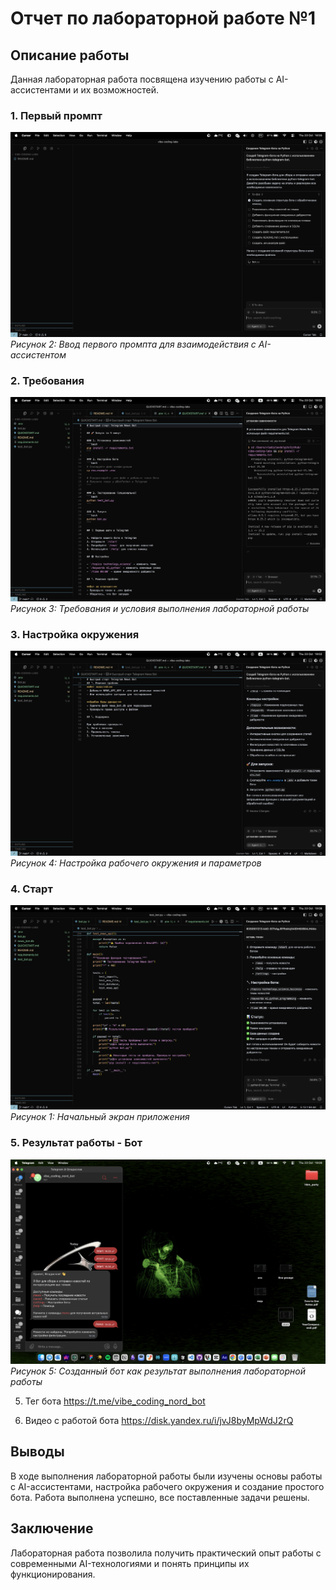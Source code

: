 # Отчет по лабораторной работе №1

## Описание работы

Данная лабораторная работа посвящена изучению работы с AI-ассистентами и их возможностей.



### 1. Первый промпт

![Первый промпт](first%20prompt.png)
*Рисунок 2: Ввод первого промпта для взаимодействия с AI-ассистентом*

### 2. Требования

![Требования](reqs.png)
*Рисунок 3: Требования и условия выполнения лабораторной работы*

### 3. Настройка окружения

![Окружение](env.png)
*Рисунок 4: Настройка рабочего окружения и параметров*

### 4. Старт

![Начальный экран](start.png)
*Рисунок 1: Начальный экран приложения*

### 5. Результат работы - Бот

![Бот](bot.png)
*Рисунок 5: Созданный бот как результат выполнения лабораторной работы*

5. Тег бота 
https://t.me/vibe_coding_nord_bot

6. Видео с работой бота 
https://disk.yandex.ru/i/jvJ8byMpWdJ2rQ

## Выводы

В ходе выполнения лабораторной работы были изучены основы работы с AI-ассистентами, настройка рабочего окружения и создание простого бота. Работа выполнена успешно, все поставленные задачи решены.

## Заключение

Лабораторная работа позволила получить практический опыт работы с современными AI-технологиями и понять принципы их функционирования.
